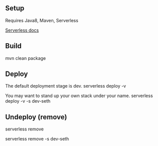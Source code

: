 ## Setup

Requires Java8, Maven, Serverless

[Serverless docs](https://serverless.com/framework/docs/providers/aws/guide/intro/)

## Build

mvn clean package

## Deploy

The default deployment stage is dev.
serverless deploy -v

You may want to stand up your own stack under your name.
serverless deploy -v -s dev-seth

## Undeploy (remove)

serverless remove

serverless remove -s dev-seth